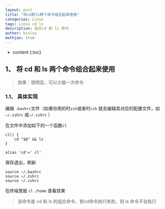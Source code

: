 ```yaml
---
layout: post
title: "将cd和ls两个命令组合起来使用"
categories: Linux
tags: Linux cd ls
description: 组合cd 和 ls 命令
author: biolxy
mathjax: true
---
```


* content
{:toc}








## 1、 将 cd 和 ls 两个命令组合起来使用

>  效果：很明显，可以少敲一次命令

### 1.1、 具体实现

编辑 `.bashrc`文件（如果你用的时`zsh`或者时`csh` 就去编辑其对应的配置文件，如`~/.zshrc` 或`~/.cshrc` ）

在文件中添加如下的一个函数`cl`

```shell
cl() {
    cd "$@" && ls
}

alias 'cd'=' cl'
```

保存退出，刷新

```shell
source ~/.bashrc 
source ~/.zshrc
source ~/.cshrc
```

在终端里敲 `cl /home` 查看效果

> 该命令是 cd 和 ls 的组合命令，若cd命令执行失败，则 ls 命令不会执行

